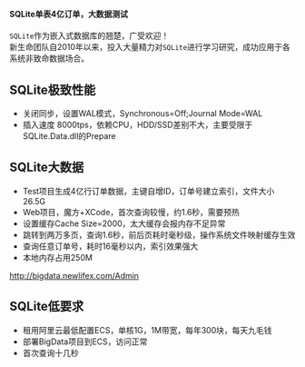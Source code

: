 #### SQLite单表4亿订单，大数据测试  
`SQLite`作为嵌入式数据库的翘楚，广受欢迎！  
新生命团队自2010年以来，投入大量精力对`SQLite`进行学习研究，成功应用于各系统非致命数据场合。  

## SQLite极致性能
+ 关闭同步，设置WAL模式，Synchronous=Off;Journal Mode=WAL  
+ 插入速度 8000tps，依赖CPU，HDD/SSD差别不大，主要受限于SQLite.Data.dll的Prepare  

## SQLite大数据
+ Test项目生成4亿行订单数据，主键自增ID，订单号建立索引，文件大小26.5G  
+ Web项目，魔方+XCode，首次查询较慢，约1.6秒，需要预热  
+ 设置缓存Cache Size=2000，太大缓存会报内存不足异常  
+ 跳转到两万多页，查询1.6秒，前后页耗时毫秒级，操作系统文件映射缓存生效  
+ 查询任意订单号，耗时16毫秒以内，索引效果强大  
+ 本地内存占用250M

http://bigdata.newlifex.com/Admin
## SQLite低要求
+ 租用阿里云最低配置ECS，单核1G，1M带宽，每年300块，每天九毛钱
+ 部署BigData项目到ECS，访问正常
+ 首次查询十几秒
